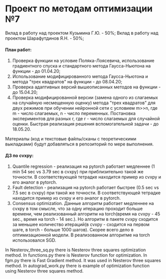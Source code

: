 # Проект по методам оптимизации №7
Вклад в работу над проектом Кузьмина Г.Ю. - 50%;
Вклад в работу над проектом Шарафутдинов Я.Н. - 50%;
#### План работ:
1. Проверка функции на условие Поляка-Лоясевича, использование градиентного спуска и стандартного метода Гаусса-Ньютона на функции - до 01.04.20;
2. Использование модифицированного метода Гаусса-Ньютона и метода "трех квадратов" на функции - до 08.04.20;
3. Проверка адаптивных версий вышеописанных методов на функции - до 15.04.20;
4. Проверка модифицированной версии (замена одного из слагаемых на случайную несмещенную оценку) метода "трех квадратов" для двух режимов при обучении нейронной сети с условием m>>n, где m - число слагаемых, n - число переменных. Постановка экспериментов для разных r, где r - число слагаемых для случайной оценки. Быстрая реализация решения вспомогательной задачи - до 18.05.20.

Материалы (код и текстовые файлы/сканы с теоретическими выкладками) будут добавляться в репозиторий по мере выполнения.

#### ДЗ по cvxpy:
1. Quantile regression - реализация на pytorch работает медленнее (1 min 54 sec vs 3.79 sec в cvxpy) при приблизительно такой же точности. В соответствующей тетрадке находится пример из cvxpy и его аналог в pytorch.
2. Fault detection - реализация на pytorch работает быстрее (0.5 sec vs 7.5 sec в cvxpy) при такой же точности. В соответствующей тетрадке находится пример из cvxpy и его аналог в pytorch.
3. Consensus optimization. Данные алгоритм работает медленнее на cvxpy в том смысле, что за одну итерацию проходит больше времени, чем реализованный алгоритм на torch(время на cvxpy - 45 sec., время на torch - 14 sec.). Но алгоритм в пакете cvxpy сходится за меньшее количество итераций(в cvxpy - сходится на первом шаге, в torch - больше 1000 шагов). Скорее всего дело в оптимизационной модели. В реализованном алгоритме на torch использовался SGD.

In Nesterov_three_sq.py there is Nesterov three squares optimization method. 
In functions.py there is Nesterov function for optimization.
In fgm.py there is Fast Gradient method. It was used in Nesterov three squares method.
In autograd_work.py there is example of optimization function using Nesterov three squares method.
